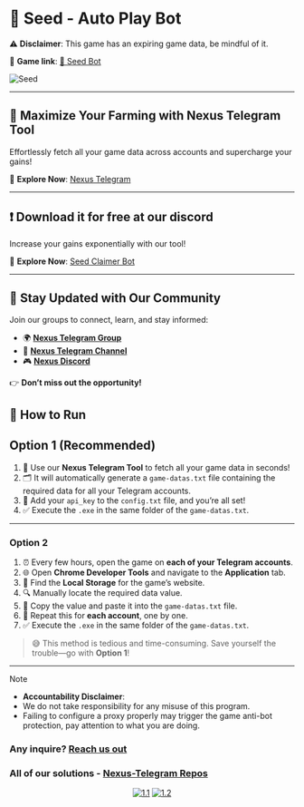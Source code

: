 # 🌱 **Seed - Auto Play Bot**

⚠️ **Disclaimer**: This game has an expiring game data, be mindful of it.

🔗 **Game link**:  [🌟 Seed Bot](https://t.me/seed_coin_bot/app?startapp=1510207606)

![Seed](https://cdn.discordapp.com/attachments/993919251775770664/1309315644214218812/seed-ezgif.com-speed.gif?ex=674122b7&is=673fd137&hm=c5e7f1bc144b64ec1d88254b8d1cf29b528a880a1cf91ae9de6628d82eb0f838&)

---

## 🚀 **Maximize Your Farming with Nexus Telegram Tool**

Effortlessly fetch all your game data across accounts and supercharge your gains!

🔗 **Explore Now**: [Nexus Telegram](https://github.com/Nexus-Telegram/Nexus-Telegram)

---

## ❗ **Download it for free at our discord**

Increase your gains exponentially with our tool!

🔗 **Explore Now**: [Seed Claimer Bot](https://discord.gg/V87Dgn4hyj)

---

## 📨 **Stay Updated with Our Community**

Join our groups to connect, learn, and stay informed:

- 🌍 **[Nexus Telegram Group](https://t.me/nexustelegramgroup)**
- 📢 **[Nexus Telegram Channel](https://t.me/nexustelegramchannel)**
- 🎮 **[Nexus Discord](https://discord.gg/V87Dgn4hyj)**

👉 **Don’t miss out the opportunity!**

## 🤔 **How to Run**

## **Option 1 (Recommended)**

1. 🌟 Use our **Nexus Telegram Tool** to fetch all your game data in seconds!
2. 🗂️ It will automatically generate a `game-datas.txt` file containing the required data for all your Telegram accounts.
3. 📝 Add your `api_key` to the `config.txt` file, and you’re all set!
4. ✅ Execute the `.exe` in the same folder of the `game-datas.txt`.

---

### **Option 2**

1. ⏰ Every few hours, open the game on **each of your Telegram accounts**.
2. 🌐 Open **Chrome Developer Tools** and navigate to the **Application** tab.
3. 📂 Find the **Local Storage** for the game’s website.
4. 🔍 Manually locate the required data value.
5. 📝 Copy the value and paste it into the `game-datas.txt` file.
6. 🔁 Repeat this for **each account**, one by one.
7. ✅ Execute the `.exe` in the same folder of the `game-datas.txt`.

> 😅 This method is tedious and time-consuming. Save yourself the trouble—go with **Option 1**!

---

> [!NOTE]
>
> - **Accountability Disclaimer**:
> - We do not take responsibility for any misuse of this program.<br>
> - Failing to configure a proxy properly may trigger the game anti-bot protection, pay attention to what you are doing.
>
### Any inquire? [Reach us out](https://discord.gg/V87Dgn4hyj)

### All of our solutions - [Nexus-Telegram Repos](https://github.com/orgs/Nexus-Telegram/repositories)

<div align="center">

[![1.1]][1]
[![1.2]][2]

</div>

[1.1]: https://massgrave.dev/img/logo_discord.png (Discord)
[1.2]: https://cdn.discordapp.com/attachments/1294469434169364521/1308628774102896681/Telegram_logo.svg_1_1.png?ex=673ea304&is=673d5184&hm=e48455504b3d6e884475e6a426229a868494c25974ec7c8a634e3657ca77ca01& (Telegram)

[1]: https://discord.gg/V87Dgn4hyj
[2]: https://t.me/nexustelegramchannel


